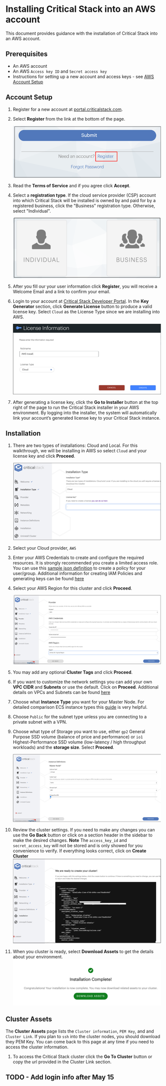 # Installing Critical Stack into an AWS account
This document provides guidance with the installation of Critical Stack into an AWS account.  

## Prerequisites
- An AWS account
- An AWS `Access key ID` and `Secret access key`
- Instructions for setting up a new account and access keys - see [AWS Account Setup](../AWS%20account%20setup/README.md)


## Account Setup

1.  Register for a new account at [portal.criticalstack.com](https://portal.criticalstack.com). 

1. Select **Register** from the link at the bottom of the page.

	![register](./register.png)

1. Read the **Terms of Service** and if you agree click **Accept**. 

1. Select a **registration type**.  If the cloud service provider (CSP) account into which Critical Stack will be installed is owned by and paid for by a registered business, click the "Business" registration type. Otherwise, select "Individual".  

	![registrationtype](./registration_type.png)
	
1.  After you fill our your user information click **Register**, you will receive a Welcome Email and a link to confirm your email.

1.  Login to your account at [Critical Stack Developer Portal](https://portal.criticalstack.com).  In the **Key Generator** section, click **Generate License** button to produce a valid license key.  Select `Cloud` as the License Type since we are installing into AWS.  

	![licensetype](./license_type.png)

1. After generating a license key, click the **Go to Installer** button at the top right of the page to run the Critical Stack installer in your AWS environment.  By logging into the installer, the system will automatically link your account’s generated license key to your Critical Stack instance.  

## Installation

1.  There are two types of installations: Cloud and Local.  For this walkthrough, we will be installing in AWS so select `Cloud` and your license key and click **Proceed**.

	![installation_type](./installation_type.png)
	
1. Select your Cloud provider, `AWS`
1. Enter your AWS Credentials to create and configure the required resources.  It is strongly recommended you create a limited access role.  You can use this [sample json definition](./cs_minimum_policy_install.json) to create a policy for your user/group.  Additional information for creating IAM Policies and generating keys can be found [here](../AWS%20account%20setup/README.md)	
1. Select your AWS Region for this cluster and click **Proceed**.

	![provider](./provider.png)
1. You may add any optional **Cluster Tags** and click **Proceed**.

1. If you want to customize the network settings you can add your own **VPC CIDR** and **Subnets** or use the default.  Click on **Proceed**.   Additional details on VPCs and Subnets can be found [here](https://docs.aws.amazon.com/vpc/latest/userguide/VPC_Subnets.html#vpc-sizing-ipv4)

1. Choose what **Instance Type** you want for your Master Node. For detailed comparison ECS instance types this [guide](https://aws.amazon.com/ec2/instance-types) is very helpful.  

1. Choose `Public` for the subnet type unless you are connecting to a private subnet with a VPN.

1. Choose what type of Storage you want to use, either `gp2` General Purpose SSD volume (balance of price and performance) or `io1` Highest-Performance SSD volume (low-latency / high throughput workloads) and the **storage size**.  Select **Proceed**.

	![instancetype](./instance_type.png)
	
1.  Review the cluster settings.  If you need to make any changes you can use the **Go Back** button or click on a section header in the sidebar to make the desired changes.  **Note** The `access_key_id` and `secret_access_key` will not be stored and is only showed for you convenience to verify.  If everything looks correct, click on **Create Cluster**
	![createcluster](./create_cluster.png)
1. When you cluster is ready, select **Download Assets** to get the details about your environment.  
	![installcomplete](./install_complete.png)
	

## Cluster Assets

The **Cluster Assets** page lists the `Cluster information`, `PEM Key`, and and `Cluster Link`.  If you plan to `ssh` into the cluster nodes, you should download they PEM Key.  You can come back to this page at any time if you need to access the cluster information.  

1.  To access the Critical Stack cluster click the **Go To Cluster** button or copy the url provided in the Cluster Link section.

##  TODO -  Add login info after May 15